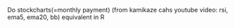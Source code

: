 


Do stockcharts(=monthly payment) (from kamikaze cahs youtube video: rsi, ema5, ema20, bb) equivalent in R 